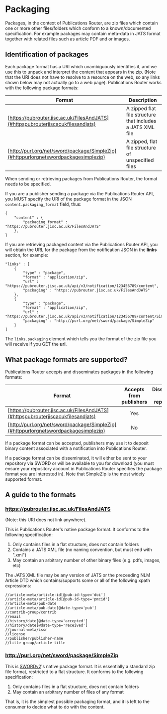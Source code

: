 # Packaging

Packages, in the context of Publications Router, are zip files which contain one or more other files/folders which conform to a known/documented specification.  For example packages may contain meta-data in JATS format together with related files such as article PDF and or images.

## Identification of packages

Each package format has a URI which unambiguously identifies it, and we use this to unpack and interpret the content that appears in the zip.  (Note that the URI does not have to resolve to a resource on the web, so any links shown below may not actually go to a web page).  Publications Router works with the following package formats:

| Format | Description |
|--------|-------------|
| [https://pubrouter.jisc.ac.uk/FilesAndJATS](#httpspubrouterjiscacukfilesandjats) | A zipped flat file structure that includes a JATS XML file |
| [http://purl.org/net/sword/package/SimpleZip](#httppurlorgnetswordpackagesimplezip) | A zipped, flat file structure of unspecified files |

When sending or retrieving packages from Publications Router, the format needs to be specified.

If you are a publisher sending a package via the Publications Router API, you MUST specify the URI of the package format in the
JSON `content.packaging_format` field, thus:

    {
        "content" : {
            "packaging_format" : "https://pubrouter.jisc.ac.uk/FilesAndJATS"
        },
    }

If you are retrieving packaged content via the Publications Router API, you will obtain the URL for the package from the notification
JSON in the **links** section, for example:

    "links" : [
        {
            "type" : "package",
            "format" : "application/zip",
            "url" : "https://pubrouter.jisc.ac.uk/api/v3/notification/123456789/content",
            "packaging" : "https://pubrouter.jisc.ac.uk/FilesAndJATS"
        },
        {
            "type" : "package",
            "format" : "application/zip",
            "url" : "https://pubrouter.jisc.ac.uk/api/v3/notification/123456789/content/SimpleZip.zip",
            "packaging" : "http://purl.org/net/sword/package/SimpleZip"
        }
    ]

The `links.packaging` element which tells you the format of the zip file you will receive if you GET the **url**.

## What package formats are supported?

Publications Router accepts and disseminates packages in the following formats:

| Format | Accepts from publishers| Disseminates to repositories |
|----| :---: | :---: |
| [https://pubrouter.jisc.ac.uk/FilesAndJATS](#httpspubrouterjiscacukfilesandjats) | Yes | Yes |
| [http://purl.org/net/sword/package/SimpleZip](#httppurlorgnetswordpackagesimplezip) | No | Yes |

If a package format can be accepted, publishers may use it to deposit binary content associated with a notification into Publications Router.

If a package format can be disseminated, it will either be sent to your repository via SWORD or will be available to you for download (you must ensure your repository account in Publications Router specifies the package format you are interested in). Note that SimpleZip is the most widely supported format.


## A guide to the formats

### https://pubrouter.jisc.ac.uk/FilesAndJATS 

(Note: this URI does not link anywhere).

This is Publications Router's native package format.  It conforms to the following specification:

1. Only contains files in a flat structure, does not contain folders
2. Contains a JATS XML file (no naming convention, but must end with ".xml")
3. May contain an arbitrary number of other binary files (e.g. pdfs, images, etc)

The JATS XML file may be any version of JATS or the preceeding NLM Article DTD which contains/supports some or all of the following
xpath expressions:

    //article-meta/article-id[@pub-id-type='doi']
    //article-meta/article-id[@pub-id-type='pmcid']
    //article-meta/pub-date
    //article-meta/pub-date[@date-type='pub']
    //contrib-group/contrib
    //email
    //history/date[@date-type='accepted']
    //history/date[@date-type='received']
    //journal-meta/issn
    //license
    //publisher/publisher-name
    //title-group/article-title

### http://purl.org/net/sword/package/SimpleZip

This is [SWORDv2](http://swordapp.github.io/SWORDv2-Profile/SWORDProfile.html#iris)'s native package format.  It is essentially a standard zip file format, restricted to a flat structure. It conforms to the following specification:

1. Only contains files in a flat structure, does not contain folders
2. May contain an arbitrary number of files of any format

That is, it is the simplest possible packaging format, and it is left to the consumer to decide what to do with the content.

